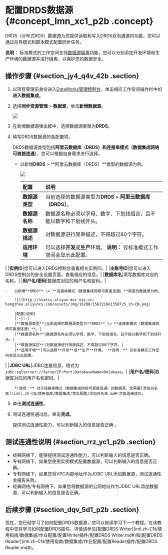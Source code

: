 # 配置DRDS数据源 {#concept_lmn_xc1_p2b .concept}

DRDS（分布式RDS）数据源为您提供读取和写入DRDS双向通道的功能，您可以通过向导模式和脚本模式配置同步任务。

**说明：** 标准模式的工作空间支持[数据源隔离](intl.zh-CN/使用指南/数据集成/数据源配置/数据源隔离.md#)功能，您可以分别添加开发环境和生产环境的数据源并进行隔离，以保护您的数据安全。

## 操作步骤 {#section_jy4_q4v_42b .section}

1.  以项目管理员身份进入[DataWorks管理控制台](https://workbench.data.aliyun.com/console)，单击相应工作空间操作栏中的**进入数据集成**。
2.  选择**同步资源管理** \> **数据源**，单击**新增数据源**。

    ![](http://static-aliyun-doc.oss-cn-hangzhou.aliyuncs.com/assets/img/16213/15622166137595_zh-CN.png)

3.  在新增数据源弹出框中，选择数据源类型为**DRDS**。
4.  填写DRDS数据源的各配置项。

    DRDS数据源类型包括**阿里云数据库（DRDS）**和**连接串模式（数据集成网络可直接连通）**，您可以根据自身需求进行选择。

    -   以新增**DRDS** \> **阿里云数据库（DRDS）**类型的数据源为例。

        ![](http://static-aliyun-doc.oss-cn-hangzhou.aliyuncs.com/assets/img/16200/15622166137533_zh-CN.png)

        |配置|说明|
        |:-|:-|
        |**数据源类型**|当前选择的数据源类型为**DRDS** \> **阿里云数据库（DRDS）**。|
        |**数据源名称**|数据源名称必须以字母、数字、下划线组合，且不能以数字和下划线开头。|
        |**数据源描述**|对数据源进行简单描述，不得超过80个字符。|
        |**适用环境**|可以选择**开发**或**生产**环境。 **说明：** 仅标准模式工作空间会显示此配置。

 |
        |**实例ID**|您可以进入DRDS控制台查看相关实例ID。|
        |**主账号ID**|您可以进入DRDS控制台的安全设置页面，查看相应的信息。|
        |**数据库名**|填写数据库对应的名称。|
        |**用户名/密码**|数据库对应的用户名和密码。|

    -   以新增**DRDS** \> **连接串模式（数据集成网络可直接连通）**类型的数据源为例。

        ![](http://static-aliyun-doc.oss-cn-hangzhou.aliyuncs.com/assets/img/16200/156221661350725_zh-CN.png)

        |配置|说明|
        |:-|:-|
        |**数据源类型**|当前选择的数据源类型为**DRDS** \> **连接串模式（数据集成网络可直接连通）**。|
        |**数据源名称**|数据源名称必须以字母、数字、下划线组合，且不能以数字和下划线开头。|
        |**数据源描述**|对数据源进行简单描述，不得超过80个字符。|
        |**适用环境**|可以选择**开发**或**生产**环境。 **说明：** 仅标准模式工作空间会显示此配置。

 |
        |**JDBC URL**|JDBC连接信息，格式为`jdbc:sqlserver://ServerIP:Port;DatabaseName=Database`。|
        |**用户名/密码**|数据库对应的用户名和密码。|

        **说明：** 对于连接串模式（数据集成网络可直接连通）的数据源，您需要[添加白名单](intl.zh-CN/使用指南/数据集成/常见配置/添加白名单.md#)才能连接成功。

5.  单击**测试连通性**。
6.  测试连通性通过后，单击**完成**。

    提供测试连通性能力，可以判断输入的信息是否正确 。


## 测试连通性说明 {#section_rrz_yc1_p2b .section}

-   经典网络下，能够提供测试连通性能力，可以判断输入的信息是否正确。
-   专有网络下，如果您使用实例模式配置数据源，可以判断输入的信息是否正确。
-   专有网络下，如果您将VPC内部地址作为JDBC URL添加数据源，测试连通性会报告失败。
-   经典网络/专有网络下，如果您将数据源的公网地址作为JDBC URL添加数据源，可以判断输入的信息是否正确。

## 后续步骤 {#section_dqv_5d1_p2b .section}

现在，您已经学习了如何配置DRDS数据源，您可以继续学习下一个教程。在该教程中您将学习如何配置DRDS插件。详情请参见[配置DRDS Writer](intl.zh-CN/使用指南/数据集成/作业配置/配置Writer插件/配置DRDS Writer.md#)和[配置DRDS Reader](intl.zh-CN/使用指南/数据集成/作业配置/配置Reader插件/配置DRDS Reader.md#)。

